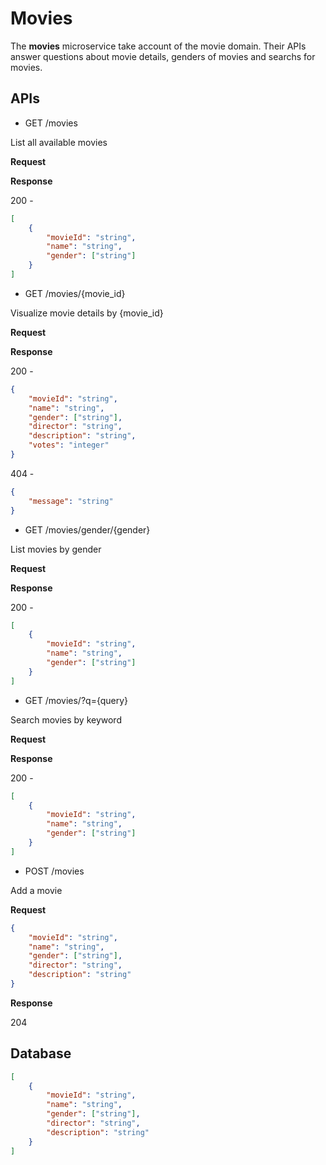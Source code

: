 # Movies

The **movies** microservice take account of the movie domain. Their APIs answer questions about movie details, genders of movies and searchs for movies.

## APIs
- GET /movies

List all available movies

**Request**

**Response**

200 - 
```json
[
	{
		"movieId": "string",
		"name": "string",
		"gender": ["string"]
	}
]
```

- GET /movies/{movie_id}

Visualize movie details by {movie_id}

**Request**

**Response**

200 - 
```json
{
	"movieId": "string",
	"name": "string",
	"gender": ["string"],
	"director": "string",
	"description": "string",
	"votes": "integer"
}
```

404 - 
```json
{
	"message": "string"
}
```

- GET /movies/gender/{gender}

List movies by gender

**Request**

**Response**

200 - 
```json
[
	{
		"movieId": "string",
		"name": "string",
		"gender": ["string"]
	}
]
```

- GET /movies/?q={query}

Search movies by keyword

**Request**

**Response**

200 - 
```json
[
	{
		"movieId": "string",
		"name": "string",
		"gender": ["string"]
	}
]
```

- POST /movies

Add a movie

**Request**


```json
{
	"movieId": "string",
	"name": "string",
	"gender": ["string"],
	"director": "string",
	"description": "string"
}
```

**Response**

204

## Database

```json
[
	{
		"movieId": "string",
		"name": "string",
		"gender": ["string"],
		"director": "string",
		"description": "string"
	}
]
```